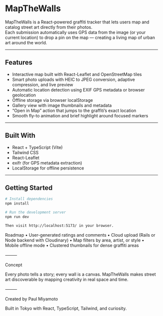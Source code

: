 # MapTheWalls

MapTheWalls is a React-powered graffiti tracker that lets users map and catalog street art directly from their photos.  
Each submission automatically uses GPS data from the image (or your current location) to drop a pin on the map — creating a living map of urban art around the world.

---

## Features

- Interactive map built with React-Leaflet and OpenStreetMap tiles  
- Smart photo uploads with HEIC to JPEG conversion, adaptive compression, and live preview  
- Automatic location detection using EXIF GPS metadata or browser geolocation  
- Offline storage via browser localStorage  
- Gallery view with image thumbnails and metadata  
- “Open in Map” action that jumps to the graffiti’s exact location  
- Smooth fly-to animation and brief highlight around focused markers

---

## Built With

- React + TypeScript (Vite)  
- Tailwind CSS  
- React-Leaflet  
- exifr (for GPS metadata extraction)  
- LocalStorage for offline persistence

---

## Getting Started

```bash
# Install dependencies
npm install

# Run the development server
npm run dev

Then visit http://localhost:5173/ in your browser.

```

Roadmap
	•	User-generated ratings and comments
	•	Cloud upload (Rails or Node backend with Cloudinary)
	•	Map filters by area, artist, or style
	•	Mobile offline mode
	•	Clustered thumbnails for dense graffiti areas

⸻

Concept

Every photo tells a story; every wall is a canvas.
MapTheWalls makes street art discoverable by mapping creativity in real space and time.

⸻

Created by Paul Miyamoto

Built in Tokyo with React, TypeScript, Tailwind, and curiosity.
